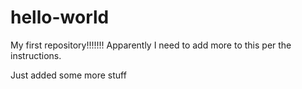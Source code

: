# hello-world
My first repository!!!!!!!
Apparently I need to add more to this per the instructions.

Just added some more stuff
